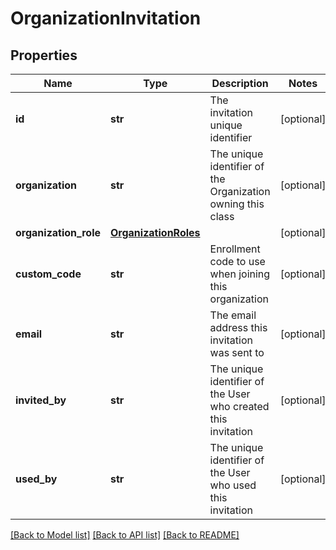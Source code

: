 # OrganizationInvitation

## Properties
Name | Type | Description | Notes
------------ | ------------- | ------------- | -------------
**id** | **str** | The invitation unique identifier | [optional] 
**organization** | **str** | The unique identifier of the Organization owning this class | [optional] 
**organization_role** | [**OrganizationRoles**](OrganizationRoles.md) |  | [optional] 
**custom_code** | **str** | Enrollment code to use when joining this organization | [optional] 
**email** | **str** | The email address this invitation was sent to | [optional] 
**invited_by** | **str** | The unique identifier of the User who created this invitation | [optional] 
**used_by** | **str** | The unique identifier of the User who used this invitation | [optional] 

[[Back to Model list]](../README.md#documentation-for-models) [[Back to API list]](../README.md#documentation-for-api-endpoints) [[Back to README]](../README.md)


